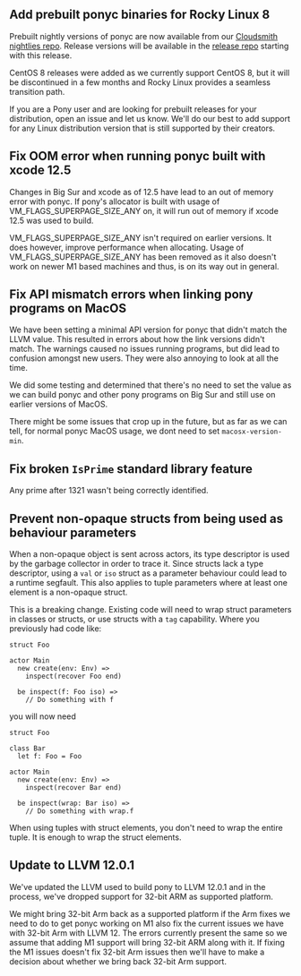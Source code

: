 ## Add prebuilt ponyc binaries for Rocky Linux 8

Prebuilt nightly versions of ponyc are now available from our [Cloudsmith nightlies repo](https://cloudsmith.io/~ponylang/repos/nightlies/packages/). Release versions will be available in the [release repo](https://cloudsmith.io/~ponylang/repos/releases/packages/) starting with this release.

CentOS 8 releases were added as we currently support CentOS 8, but it will be discontinued in a few months and Rocky Linux provides a seamless transition path.

If you are a Pony user and are looking for prebuilt releases for your distribution, open an issue and let us know. We'll do our best to add support for any Linux distribution version that is still supported by their creators.

## Fix OOM error when running ponyc built with xcode 12.5

Changes in Big Sur and xcode as of 12.5 have lead to an out of memory error with ponyc. If pony's allocator is built with usage of VM_FLAGS_SUPERPAGE_SIZE_ANY on, it will run out of memory if xcode 12.5 was used to build.

VM_FLAGS_SUPERPAGE_SIZE_ANY isn't required on earlier versions. It does however, improve performance when allocating. Usage of VM_FLAGS_SUPERPAGE_SIZE_ANY has been removed as it also doesn't work on newer M1 based machines and thus, is on its way out in general.

## Fix API mismatch errors when linking pony programs on MacOS

We have been setting a minimal API version for ponyc that didn't match the LLVM value. This resulted in errors about how the link versions didn't match. The warnings caused no issues running programs, but did lead to confusion amongst new users. They were also annoying to look at all the time.

We did some testing and determined that there's no need to set the value as we can build ponyc and other pony programs on Big Sur and still use on earlier versions of MacOS.

There might be some issues that crop up in the future, but as far as we can tell, for normal ponyc MacOS usage, we dont need to set `macosx-version-min`.

## Fix broken `IsPrime` standard library feature

Any prime after 1321 wasn't being correctly identified.

## Prevent non-opaque structs from being used as behaviour parameters

When a non-opaque object is sent across actors, its type descriptor is used by the garbage collector in order to trace it. Since structs lack a type descriptor, using a `val` or `iso` struct as a parameter behaviour could lead to a runtime segfault. This also applies to tuple parameters where at least one element is a non-opaque struct.

This is a breaking change. Existing code will need to wrap struct parameters in classes or structs, or use structs with a `tag` capability. Where you previously had code like:

```pony
struct Foo

actor Main
  new create(env: Env) =>
    inspect(recover Foo end)

  be inspect(f: Foo iso) =>
    // Do something with f
```

you will now need

```pony
struct Foo

class Bar
  let f: Foo = Foo

actor Main
  new create(env: Env) =>
    inspect(recover Bar end)

  be inspect(wrap: Bar iso) =>
    // Do something with wrap.f
```

When using tuples with struct elements, you don't need to wrap the entire tuple. It is enough to wrap the struct elements.

## Update to LLVM 12.0.1

We've updated the LLVM used to build pony to LLVM 12.0.1 and in the process, we've dropped support for 32-bit ARM as supported platform.

We might bring 32-bit Arm back as a supported platform if the Arm fixes we need to do to get ponyc working on M1 also fix the current issues we have with 32-bit Arm with LLVM 12. The errors currently present the same so we assume that adding M1 support will bring 32-bit ARM along with it. If fixing the M1 issues doesn't fix 32-bit Arm issues then we'll have to make a decision about whether we bring back 32-bit Arm support.

